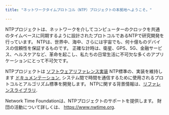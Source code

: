 ```yaml
---
title: "ネットワークタイムプロトコル（NTP）プロジェクトの本拠地へようこそ。"

---
```


NTPプロジェクトは、ネットワークを介してコンピューターのクロックを共通のタイムベースに同期するように設計されたプロトコルであるNTPで研究開発を行っています。 NTPは、世界中、海中、さらには宇宙でも、何十億ものデバイスの信頼性を保証するものです。 正確な計時は、衛星、GPS、5G、金融サービス、ヘルスケアなど、革命を起こし、私たちの日常生活に不可欠な多くのアプリケーションにとって不可欠です。 

NTPプロジェクトは  [ソフトウェアリファレンス実装](https://bk.ntp.org/) NTP標準の、実装を維持します  [ドキュメンテーション](/documentation/4.2.8-series), システム間で時間を通信するために使用されるプロトコルとアルゴリズム標準を開発します。 NTPに関する背景情報は、[リファレンスライブラリ](/reflib). 

Network Time Foundationは、NTPプロジェクトのサポートを提供します。 財団の活動について詳しくは、 https://www.nwtime.org.
